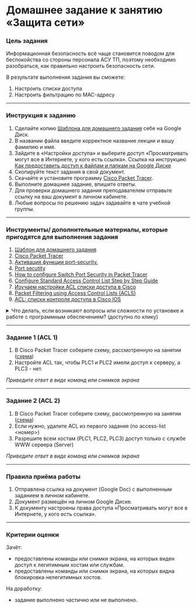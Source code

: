 # Домашнее задание к занятию «Защита сети»

### Цель задания

Информационная безопасность всё чаще становится поводом для беспокойства со стороны персонала АСУ ТП, поэтому необходимо разобраться, как правильно настроить безопасность сети.

В результате выполнения задания вы сможете:

1. Настроить списки доступа
1. Настроить фильтрацию по MAC-адресу

------

### Инструкция к заданию

1. Сделайте копию [Шаблона для домашнего задания](https://u.netology.ru/backend/uploads/lms/content_assets/file/2063/%D0%A8%D0%B0%D0%B1%D0%BB%D0%BE%D0%BD_%D0%B4%D0%BB%D1%8F_%D0%B4%D0%BE%D0%BC%D0%B0%D1%88%D0%BD%D0%B5%D0%B3%D0%BE_%D0%B7%D0%B0%D0%B4%D0%B0%D0%BD%D0%B8%D1%8F__%D0%97%D0%B0%D1%89%D0%B8%D1%82%D0%B0_%D1%81%D0%B5%D1%82%D0%B8__-_%D0%A4%D0%B0%D0%BC%D0%B8%D0%BB%D0%B8%D1%8F_%D0%98%D0%BC%D1%8F__%D0%A1%D0%94%D0%95%D0%9B%D0%90%D0%99%D0%A2%D0%95_%D0%9A%D0%9E%D0%9F%D0%98%D0%AE_.docx) себе на Google Диск.
1. В названии файла введите корректное название лекции и вашу фамилию и имя.
1. Зайдите в «Настройки доступа» и выберите доступ «Просматривать могут все в Интернете, у кого есть ссылка». Ссылка на инструкцию [Как предоставить доступ к файлам и папкам на Google Диске](https://support.google.com/docs/answer/2494822?hl=ru&co=GENIE.Platform%3DDesktop)
1. Скопируйте текст задания в свой документ.
1. Скачайте и установите программу [Cisco Packet Tracer](https://www.netacad.com/ru/courses/packet-tracer).
1. Выполните домашнее задание, впишите ответы.
1. Для проверки домашнего задания преподавателем отправьте ссылку на ваш документ в личном кабинете.
1. Любые вопросы по решению задач задавайте в чате учебной группы.

------

### Инструменты/ дополнительные материалы, которые пригодятся для выполнения задания

1. [Шаблон для домашнего задания](https://u.netology.ru/backend/uploads/lms/content_assets/file/2063/%D0%A8%D0%B0%D0%B1%D0%BB%D0%BE%D0%BD_%D0%B4%D0%BB%D1%8F_%D0%B4%D0%BE%D0%BC%D0%B0%D1%88%D0%BD%D0%B5%D0%B3%D0%BE_%D0%B7%D0%B0%D0%B4%D0%B0%D0%BD%D0%B8%D1%8F__%D0%97%D0%B0%D1%89%D0%B8%D1%82%D0%B0_%D1%81%D0%B5%D1%82%D0%B8__-_%D0%A4%D0%B0%D0%BC%D0%B8%D0%BB%D0%B8%D1%8F_%D0%98%D0%BC%D1%8F__%D0%A1%D0%94%D0%95%D0%9B%D0%90%D0%99%D0%A2%D0%95_%D0%9A%D0%9E%D0%9F%D0%98%D0%AE_.docx)
2. [Cisco Packet Tracer](https://www.netacad.com/ru/courses/packet-tracer)
3. [Активация функции port-security.](https://artemsannikov.ru/cisco/packet-tracer/switchport-port-security-cpt/)
4. [Port secutity](http://ciscotips.ru/portsecurity)
5. [How to configure Switch Port Security in Packet Tracer](https://computernetworking747640215.wordpress.com/2019/11/12/switch-port-security/)
6. [Configure Standard Access Control List Step by Step Guide](https://www.computernetworkingnotes.com/ccna-study-guide/configure-standard-access-control-list-step-by-step-guide.html)
7. [Изучаем настройки ACL списки доступа в Cisco](https://litl-admin.ru/cisco/izuchaem-nastrojki-acl-spiski-dostupa-v-cisco.html)
8. [Packet Filtering using Access Control Lists (ACLS)](https://www.section.io/engineering-education/packet-filtering-using-acls/)
9. [ACL: списки контроля доступа в Cisco IOS](https://habr.com/ru/post/121806/)

<details>
  <summary> Что делать, если возникают вопросы или сложности по установке и работе с программным обеспечением? (доступно по клику)</summary>
  
  
1. Напишите в чат группы или обратиться к координатору в системе обращений студентов на сайте по [ссылке](netology.ru/profile?modal=support&type=new-ticket)

2. Можете написать о своей проблеме в разделе «Вопросы и ответы» к домашнему заданию
  
  ![image](https://github.com/netology-code/pwin-homeworks/blob/homeworks-pae-7/5.1/Q%26A.png)
    ---
  
</details>

-----

### Задание 1 (ACL 1)

1. В Cisco Packet Tracer соберите схему, рассмотренную на занятии ([схема](Network.JPG))
2. Настройте ACL так, чтобы PLC1 и PLC2 имели доступ к серверу, а PLC3 - нет.

*Приведите ответ в виде команд или снимков экрана*

------

### Задание 2 (ACL 2)

1. В Cisco Packet Tracer соберите схему, рассмотренную на занятии ([схема](Network.JPG))
2. Если нужно, удалите ACL из первого задания (no access-list <номер>)
3. Разрешите всем хостам (PLC1, PLC2, PLC3) доступ только с службе WWW сервера (Server)

*Приведите ответ в виде команд или снимков экрана*

------


### Правила приёма работы

1. Отправлена ссылка на документ (Google Doc) с выполненным заданием в личном кабинете.
2. Документ размещён на личном Google Диске.
3. К документу настроены права доступа «Просматривать могут все в Интернете, у кого есть ссылка».

------

### Критерии оценки

Зачёт:

- предоставлены команды или снимки экрана, на которых виден доступ к легитимным хостам или службам.
- предоставлены команды или снимки экрана, на которых видна блокировка нелегитимных хостов.

На доработку:

- задание выполнено частично или не выполнено.
